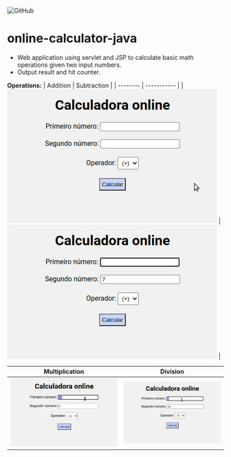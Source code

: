 ![GitHub](https://img.shields.io/github/license/abcaran/online-calculator-java)

# online-calculator-java

 - Web application using servlet and JSP to calculate basic math operations given two input numbers.
 - Output result and hit counter.

<b>Operations:</b>
 | Addition | Subtraction |
 | -------- | ----------- |
 | ![](plus_operation.gif) | ![](minus_operation.gif) |
 
 | Multiplication | Division |
 | -------------- | -------- |
 | ![](multiplication_operation.gif) | ![](division_operation.gif) |
